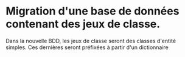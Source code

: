 # Migration d'une base de données contenant des jeux de classe.

Dans la nouvelle BDD, les jeux de classe seront des classes d'entité simples. Ces dernières seront préfixées à partir d'un dictionnaire
